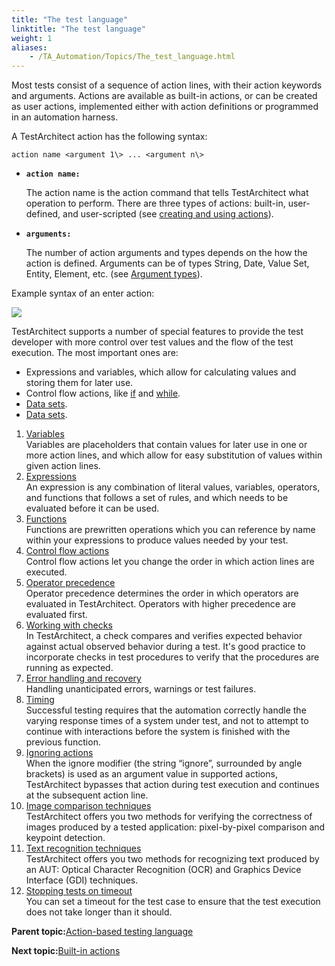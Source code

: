 ```yaml
--- 
title: "The test language"
linktitle: "The test language"
weight: 1
aliases: 
    - /TA_Automation/Topics/The_test_language.html
---
```


Most tests consist of a sequence of action lines, with their action keywords and arguments. Actions are available as built-in actions, or can be created as user actions, implemented either with action definitions or programmed in an automation harness.

A TestArchitect action has the following syntax:

`action name <argument 1\> ... <argument n\>`

-   **`action name:`**

    The action name is the action command that tells TestArchitect what operation to perform. There are three types of actions: built-in, user-defined, and user-scripted \(see [creating and using actions](/reuse/reuse.Creating_and_using_actions.html)\).

-   **`arguments:`**

    The number of action arguments and types depends on the how the action is defined. Arguments can be of types String, Date, Value Set, Entity, Element, etc. \(see [Argument types](/reuse/reuse.Creating_and_using_actions_Arg_type.html)\).


Example syntax of an enter action:

![](/images//Images/Action_syntax.png)

TestArchitect supports a number of special features to provide the test developer with more control over test values and the flow of the test execution. The most important ones are:

-   Expressions and variables, which allow for calculating values and storing them for later use.
-   Control flow actions, like [if](if.html) and [while](while.html).
-   [Data sets](/TA_Help/Topics/Projects_and_tests_dataset.html).
-   [Data sets](/TA_Tutorials/Topics/Data_driven_testing_overview.html).

1.  [Variables](/TA_Automation/Topics/The_test_language_variables.html)  
Variables are placeholders that contain values for later use in one or more action lines, and which allow for easy substitution of values within given action lines.
2.  [Expressions](/TA_Automation/Topics/The_test_language_expressions.html)  
An expression is any combination of literal values, variables, operators, and functions that follows a set of rules, and which needs to be evaluated before it can be used.
3.  [Functions](/TA_Automation/Topics/The_test_language_functions.html)  
Functions are prewritten operations which you can reference by name within your expressions to produce values needed by your test.
4.  [Control flow actions](/TA_Automation/Topics/The_test_language_control_flow_actions.html)  
Control flow actions let you change the order in which action lines are executed.
5.  [Operator precedence](/TA_Automation/Topics/aut_operator_precedence.html)  
Operator precedence determines the order in which operators are evaluated in TestArchitect. Operators with higher precedence are evaluated first.
6.  [Working with checks](/TA_Automation/Topics/Automation_model_working_with_checks.html)  
In TestArchitect, a check compares and verifies expected behavior against actual observed behavior during a test. It's good practice to incorporate checks in test procedures to verify that the procedures are running as expected.
7.  [Error handling and recovery](/TA_Automation/Topics/The_test_language_error_handling_and_recovery.html)  
 Handling unanticipated errors, warnings or test failures.
8.  [Timing](/TA_Automation/Topics/Automation_practices_Timing.html)  
Successful testing requires that the automation correctly handle the varying response times of a system under test, and not to attempt to continue with interactions before the system is finished with the previous function.
9.  [Ignoring actions](/TA_Automation/Topics/Ignoring_action.html)  
When the ignore modifier \(the string “ignore”, surrounded by angle brackets\) is used as an argument value in supported actions, TestArchitect bypasses that action during test execution and continues at the subsequent action line.
10. [Image comparison techniques](/TA_Automation/Topics/aut_image_comparison_techniques.html)  
TestArchitect offers you two methods for verifying the correctness of images produced by a tested application: pixel-by-pixel comparison and keypoint detection.
11. [Text recognition techniques](/TA_Automation/Topics/aut_text_recognition_techniques.html)  
TestArchitect offers you two methods for recognizing text produced by an AUT: Optical Character Recognition \(OCR\) and Graphics Device Interface \(GDI\) techniques.
12. [Stopping tests on timeout](/TA_Automation/Topics/aut_stop_tests_after_timeout.html)  
You can set a timeout for the test case to ensure that the test execution does not take longer than it should.

**Parent topic:**[Action-based testing language](/TA_Automation/Topics/Action_based_testing_language.html)

**Next topic:**[Built-in actions](/TA_Automation/Topics/bia_Built_in_actions.html)

